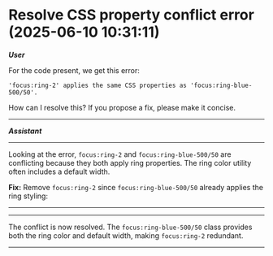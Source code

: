 <!-- Generated by SpecStory -->

# Resolve CSS property conflict error (2025-06-10 10:31:11)

_**User**_

For the code present, we get this error:
```
'focus:ring-2' applies the same CSS properties as 'focus:ring-blue-500/50'.
```
How can I resolve this? If you propose a fix, please make it concise.

---

_**Assistant**_



---

Looking at the error, `focus:ring-2` and `focus:ring-blue-500/50` are conflicting because they both apply ring properties. The ring color utility often includes a default width.

**Fix:** Remove `focus:ring-2` since `focus:ring-blue-500/50` already applies the ring styling:

---



---

The conflict is now resolved. The `focus:ring-blue-500/50` class provides both the ring color and default width, making `focus:ring-2` redundant.

---

